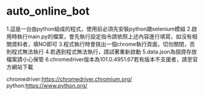 # auto_online_bot
1.這是一台由python組成的程式，使用前必須先安裝python跟selenium模組
2.啟用時執行main.py的檔案，會先執行設定指令請依照上述內容進行填寫，如沒有相關資料者，填NO即可
3.程式執行時會挑出一個chrome執行頁面，切勿關閉，否則程式無法執行
4.若遇到程式無法執行，請試著重新啟動
5.data.json為個資存放檔案請小心保管
6.chromedriver版本為101.0.4951.67若有版本不支援者，請至官方網站下載

chromedriver:https://chromedriver.chromium.org/
python:https://www.python.org/
